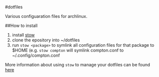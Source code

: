 #dotfiles

Various configuaration files for archlinux.

##How to install

1. install [stow](http://www.gnu.org/software/stow/)
2. clone the epository into ~/dotfiles
3. run `stow <package>` to symlink all configuration files for that package to $HOME (e.g. `stow compton`
will symlink compton.conf to ~/.config/compton.conf

More information about using `stow` to manage your dotfiles can be found
[here](http://brandon.invergo.net/news/2012-05-26-using-gnu-stow-to-manage-your-dotfiles.html)
